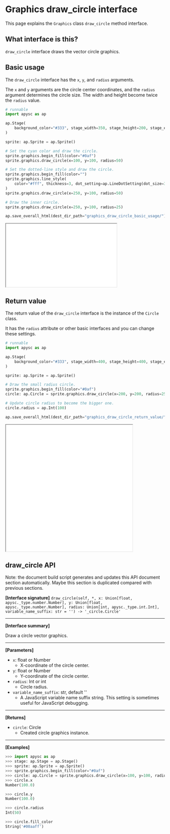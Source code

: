 # Graphics draw_circle interface

This page explains the `Graphics` class `draw_circle` method interface.

## What interface is this?

`draw_circle` interface draws the vector circle graphics.

## Basic usage

The `draw_circle` interface has the `x`\, `y`\, and `radius` arguments.

The `x` and `y` arguments are the circle center coordinates, and the `radius` argument determines the circle size. The width and height become twice the `radius` value.

```py
# runnable
import apysc as ap

ap.Stage(
    background_color="#333", stage_width=350, stage_height=200, stage_elem_id="stage"
)

sprite: ap.Sprite = ap.Sprite()

# Set the cyan color and draw the circle.
sprite.graphics.begin_fill(color="#0af")
sprite.graphics.draw_circle(x=100, y=100, radius=50)

# Set the dotted-line style and draw the circle.
sprite.graphics.begin_fill(color="")
sprite.graphics.line_style(
    color="#fff", thickness=3, dot_setting=ap.LineDotSetting(dot_size=3)
)
sprite.graphics.draw_circle(x=250, y=100, radius=50)

# Draw the inner circle.
sprite.graphics.draw_circle(x=250, y=100, radius=25)

ap.save_overall_html(dest_dir_path="graphics_draw_circle_basic_usage/")
```

<iframe src="static/graphics_draw_circle_basic_usage/index.html" width="350" height="200"></iframe>

## Return value

The return value of the `draw_circle` interface is the instance of the `Circle` class.

It has the `radius` attribute or other basic interfaces and you can change these settings.

```py
# runnable
import apysc as ap

ap.Stage(
    background_color="#333", stage_width=400, stage_height=400, stage_elem_id="stage"
)

sprite: ap.Sprite = ap.Sprite()

# Draw the small radius circle.
sprite.graphics.begin_fill(color="#0af")
circle: ap.Circle = sprite.graphics.draw_circle(x=200, y=200, radius=25)

# Update circle radius to become the bigger one.
circle.radius = ap.Int(100)

ap.save_overall_html(dest_dir_path="graphics_draw_circle_return_value/")
```

<iframe src="static/graphics_draw_circle_return_value/index.html" width="400" height="400"></iframe>


## draw_circle API

<!-- Docstring: apysc._display.graphics.Graphics.draw_circle -->

<span class="inconspicuous-txt">Note: the document build script generates and updates this API document section automatically. Maybe this section is duplicated compared with previous sections.</span>

**[Interface signature]** `draw_circle(self, *, x: Union[float, apysc._type.number.Number], y: Union[float, apysc._type.number.Number], radius: Union[int, apysc._type.int.Int], variable_name_suffix: str = '') -> '_circle.Circle'`<hr>

**[Interface summary]**

Draw a circle vector graphics.<hr>

**[Parameters]**

- `x`: float or Number
  - X-coordinate of the circle center.
- `y`: float or Number
  - Y-coordinate of the circle center.
- `radius`: Int or int
  - Circle radius.
- `variable_name_suffix`: str, default ''
  - A JavaScript variable name suffix string. This setting is sometimes useful for JavaScript debugging.

<hr>

**[Returns]**

- `circle`: Circle
  - Created circle graphics instance.

<hr>

**[Examples]**

```py
>>> import apysc as ap
>>> stage: ap.Stage = ap.Stage()
>>> sprite: ap.Sprite = ap.Sprite()
>>> sprite.graphics.begin_fill(color="#0af")
>>> circle: ap.Circle = sprite.graphics.draw_circle(x=100, y=100, radius=50)
>>> circle.x
Number(100.0)

>>> circle.y
Number(100.0)

>>> circle.radius
Int(50)

>>> circle.fill_color
String('#00aaff')
```